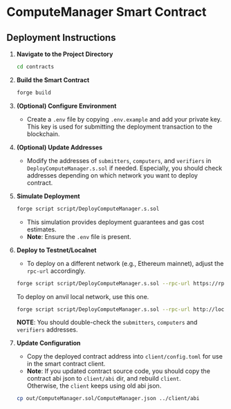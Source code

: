 # ComputeManager Smart Contract

## Deployment Instructions

1. **Navigate to the Project Directory**
   ```sh
   cd contracts
   ```

2. **Build the Smart Contract**
   ```sh
   forge build
   ```

3. **(Optional) Configure Environment**
   - Create a `.env` file by copying `.env.example` and add your private key.  
     This key is used for submitting the deployment transaction to the blockchain.

4. **(Optional) Update Addresses**
   - Modify the addresses of `submitters`, `computers`, and `verifiers` in `DeployComputeManager.s.sol` if needed.
     Especially, you should check addresses depending on which network you want to deploy contract.

5. **Simulate Deployment**
   ```sh
   forge script script/DeployComputeManager.s.sol
   ```
   - This simulation provides deployment guarantees and gas cost estimates.  
   - **Note**: Ensure the `.env` file is present.

6. **Deploy to Testnet/Localnet**
   - To deploy on a different network (e.g., Ethereum mainnet), adjust the `rpc-url` accordingly.
   ```sh
   forge script script/DeployComputeManager.s.sol --rpc-url https://rpc-amoy.polygon.technology/ --broadcast --optimize --optimizer-runs 4000
   ```

   To deploy on anvil local network, use this one.
   ```sh
   forge script script/DeployComputeManager.s.sol --rpc-url http://localhost:8545 --broadcast --optimize --optimizer-runs 4000
   ```

   **NOTE**: You should double-check the `submitters`, `computers` and `verifiers` addresses.

7. **Update Configuration**
   - Copy the deployed contract address into `client/config.toml` for use in the smart contract client.
   - **Note**: If you updated contract source code, you should copy the contract abi json to `client/abi` dir, and rebuild `client`.  
   Otherwise, the `client` keeps using old abi json.  
   ```sh
   cp out/ComputeManager.sol/ComputeManager.json ../client/abi  
   ```

